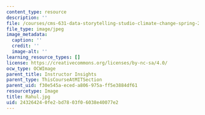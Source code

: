 ```yaml
---
content_type: resource
description: ''
file: /courses/cms-631-data-storytelling-studio-climate-change-spring-2017/243264240fe2bd7803f06038e40077e2_Rahul.jpg
file_type: image/jpeg
image_metadata:
  caption: ''
  credit: ''
  image-alt: ''
learning_resource_types: []
license: https://creativecommons.org/licenses/by-nc-sa/4.0/
ocw_type: OCWImage
parent_title: Instructor Insights
parent_type: ThisCourseAtMITSection
parent_uid: f30e545a-eced-a806-975a-ff5e3884df61
resourcetype: Image
title: Rahul.jpg
uid: 24326424-0fe2-bd78-03f0-6038e40077e2
---
```

